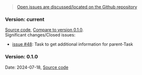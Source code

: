 <div markdown="1" class="w-100 bg-info">

> [Open issues are discussed/located on the Github repository](https://github.com/SanteonNL/shared-care-planning/issues)

</div>


### Version: current
[Source code](https://github.com/SanteonNL/shared-care-planning), [Compare to version 0.1.0](https://github.com/SanteonNL/shared-care-planning/compare/main...0.1.0).  
Significant changes/Closed issues:
- [issue #48](https://github.com/SanteonNL/shared-care-planning/issues/48): Task to get additional information for parent-Task


### Version: 0.1.0
Date: 2024-07-18, [Source code](https://github.com/SanteonNL/shared-care-planning/tree/0.1.0)